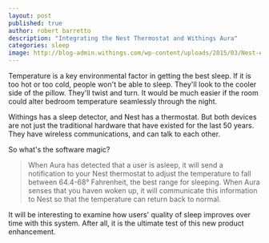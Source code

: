 ```yaml
---
layout: post
published: true
author: robert barretto
description: "Integrating the Nest Thermostat and Withings Aura"
categories: sleep
image: http://blog-admin.withings.com/wp-content/uploads/2015/03/Nest-et-Aura-integration_F.png
---
```


Temperature is a key environmental factor in getting the best sleep. If it is too hot or too cold, people won't be able to sleep. They'll look to the cooler side of the pillow.  They'll twist and turn. It would be much easier if the room could alter bedroom temperature seamlessly through the night.

Withings has a sleep detector, and Nest has a thermostat. But both devices are not just the traditional hardware that have existed for the last 50 years. They have wireless communications, and can talk to each other.

So what's the software magic?  
> When Aura has detected that a user is asleep, it will send a notification to your Nest thermostat to adjust the temperature to fall between 64.4-68° Fahrenheit, the best range for sleeping. When Aura senses that you haven woken up, it will communicate this information to Nest so that the temperature can return back to normal.

It will be interesting to examine how users' quality of sleep improves over time with this system. After all, it is the ultimate test of this new product enhancement.